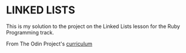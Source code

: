 # LINKED LISTS

This is my solution to the project on the Linked Lists lesson for the Ruby Programming track.

From The Odin Project's [curriculum](https://www.theodinproject.com/courses/ruby-programming/lessons/linked-lists)
